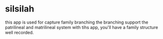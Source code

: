 # silsilah

this app is used for capture family branching
the branching support the patrilineal and matrilineal system
with tihs app, you'll have a family structure well recorded.
